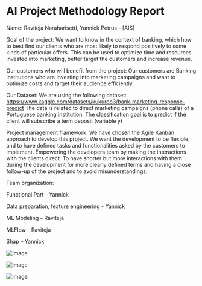 # AI Project Methodology Report

Name: Raviteja Naraharisetti, Yannick Petrus  -  [AIS] 

Goal of the project:
We want to know in the context of banking, which how to best find our clients who are most likely to respond positively to some kinds of particular offers. This can be used to optimize time and resources invested into marketing, better target the customers and increase revenue.

Our customers who will benefit from the project:
Our customers are Banking institutions who are investing into marketing campaigns and want to optimize costs and target their audience efficiently.

Our Dataset:
We are using the following dataset: 
https://www.kaggle.com/datasets/kukuroo3/bank-marketing-response-predict
The data is related to direct marketing campaigns (phone calls) of a Portuguese banking institution. The classification goal is to predict if the client will subscribe a term deposit (variable y)

Project management framework:
We have chosen the Agile Kanban approach to develop this project. We want the development to be flexible, and to have defined tasks and functionalities asked by the customers to implement. Empowering the developers  team by making the interactions with the clients direct. To have shorter but more interactions with them during the development for more clearly defined terms and having a close follow-up of the project and to avoid misunderstandings. 

Team organization:

Functional Part - Yannick

Data preparation, feature engineering - Yannick

ML Modeling – Raviteja

MLFlow - Raviteja

Shap – Yannick

![image](https://user-images.githubusercontent.com/61945844/182046333-e0f286a7-91cc-4b4b-9629-8c8f3792d992.png)

![image](https://user-images.githubusercontent.com/74925493/182046959-3242c74e-013a-4c37-b8ad-06725b71e68d.png)

![image](https://user-images.githubusercontent.com/74925493/182046980-d6385294-7efb-450a-be00-859cfc0554fa.png)

